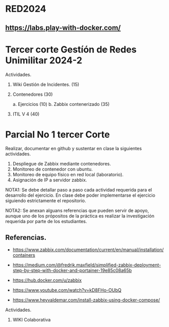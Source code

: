 # RED2024

## https://labs.play-with-docker.com/

# Tercer corte Gestíón de Redes Unimilitar 2024-2

Actividades.

1. Wiki Gestión de Incidentes. (15)
2. Contenedores (30)

    a. Ejercicios (10)
    b. Zabbix contenerizado (35)

4. ITIL V 4  (40)


# Parcial  No 1 tercer  Corte

Realizar, documentar en github y sustentar en clase la siguientes actividades.

1. Despliegue de Zabbix mediante contenedores. 
2. Monitoreo de contenedor con ubuntu.
3. Monitoreo de equipo físico en red local (laboratorio).
4. Asignación de IP a servidor zabbix.

NOTA1:  Se debe detallar paso a paso cada actividad requerida para el desarrollo del ejercicio.
En clase debe poder implementarse el ejercicio siguiendo estrictamente el repositorio.

NOTA2: Se anexan alguans referencias que pueden servir de apoyo, aunque uno de los própositos de la práctica es realizar la investigación requerida por parte de los estudiantes.

## Referencias.

- https://www.zabbix.com/documentation/current/en/manual/installation/containers

- https://medium.com/@fredrik.maxfield/simplified-zabbix-deployment-step-by-step-with-docker-and-portainer-19e85c08a65b

- https://hub.docker.com/u/zabbix

- https://www.youtube.com/watch?v=kD8FHo-OUbQ

- https://www.heyvaldemar.com/install-zabbix-using-docker-compose/




Actividades.

1. WIKI Colaborativa

